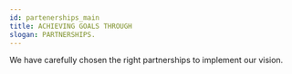 ```yaml
---
id: partenerships_main
title: ACHIEVING GOALS THROUGH
slogan: PARTNERSHIPS.
---
```


We have carefully chosen the right partnerships to implement our vision.

